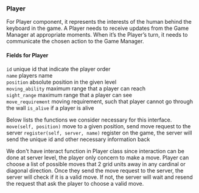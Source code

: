 ### Player
For Player component, it represents the interests of the human behind the keyboard in the game. A Player needs to 
receive updates from the Game Manager at appropriate moments. When it’s the Player’s turn, it needs to communicate 
the chosen action to the Game Manager.

#### Fields for Player
`id` unique id that indicate the player order  
`name` players name  
`position` absolute position in the given level  
`moving_ability` maximum range that a player can reach   
`sight_range` maximum range that a player can see  
`move_requirement`  moving requirement, such that player cannot go through the wall
`is_alive` if a player is alive

Below lists the functions we consider necessary for this interface.  
`move(self, position)` move to a given position, send move request to the server 
`register(self, server, name)` register on the game, the server will send the unique id and other necessary information 
back  

We don't have interact function in Player class since interaction can be done at server level, the player only concern
to make a move. Player can choose a list of possible moves that 2 grid units away in any cardinal or diagonal direction.
Once they send the move request to the server, the server will check if it is a valid move. If not, the server will wait
and resend the request that ask the player to choose a valid move.
